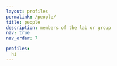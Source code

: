 ```yaml
---
layout: profiles
permalink: /people/
title: people
description: members of the lab or group
nav: true
nav_order: 7

profiles:
  hi
---
```

